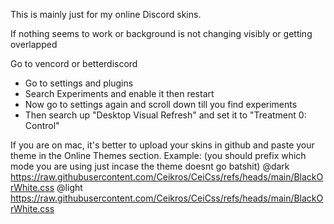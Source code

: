 This is mainly just for my online Discord skins.


If nothing seems to work or background is not changing visibly or getting overlapped

Go to vencord or betterdiscord
 - Go to settings and plugins
 - Search Experiments and enable it then restart
 - Now go to settings again and scroll down till you find experiments
 - Then search up "Desktop Visual Refresh" and set it to "Treatment 0: Control"

If you are on mac, it's better to upload your skins in github and paste your theme in the Online Themes section.
Example: (you should prefix which mode you are using just incase the theme doesnt go batshit)
@dark https://raw.githubusercontent.com/Ceikros/CeiCss/refs/heads/main/BlackOrWhite.css
@light https://raw.githubusercontent.com/Ceikros/CeiCss/refs/heads/main/BlackOrWhite.css

